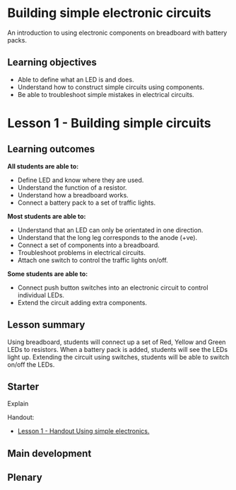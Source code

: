 # Building simple electronic circuits

An introduction to using electronic components on breadboard with battery packs.


## Learning objectives

- Able to define what an LED is and does.
- Understand how to construct simple circuits using components.
- Be able to troubleshoot simple mistakes in electrical circuits.

# Lesson 1 - Building simple circuits

## Learning outcomes

**All students are able to:**

* Define LED and know where they are used.
* Understand the function of a resistor.
* Understand how a breadboard works.
* Connect a battery pack to a set of traffic lights.

**Most students are able to:**

* Understand that an LED can only be orientated in one direction.
* Understand that the long leg corresponds to the anode (+ve).
* Connect a set of components into a breadboard.
* Troubleshoot problems in electrical circuits.
* Attach one switch to control the traffic lights on/off.

**Some students are able to:**

* Connect push button switches into an electronic circuit to control individual LEDs.
* Extend the circuit adding extra components.


## Lesson summary

Using breadboard, students will connect up a set of Red, Yellow and Green LEDs to resistors. When a battery pack is added, students will see the LEDs light up. Extending the circuit using switches, students will be able to switch on/off the LEDs.

## Starter

Explain 

Handout:
- [Lesson 1 - Handout Using simple electronics.](lesson1-handout.md)



## Main development

## Plenary
